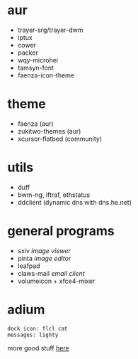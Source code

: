 

# aur

* trayer-srg/trayer-dwm
* iptux
* cower
* packer
* wqy-microhei
* tamsyn-font
* faenza-icon-theme

# theme

* faenza (aur)
* zukitwo-themes (aur)
* xcursor-flatbed (community)

# utils

* duff
* bwm-ng, iftraf, ethstatus
* ddclient (dynamic dns with dns.he.net)

# general programs

* sxiv _image viewer_
* pinta _image editor_
* leafpad
* claws-mail _email client_
* volumeicon + xfce4-mixer

# adium

    dock icon: flcl cat
    messages: lighty

more good stuff [here](http://kmandla.wikispaces.com/)

